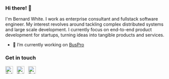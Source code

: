 ### Hi there! 👋


I'm Bernard White. I work as enterprise consultant and fullstack software engineer. My interest revolves around tackling complex distributed systems and large scale development. I currently focus on end-to-end product development for startups, turning ideas into tangible products and services. 

[//]: # (<p align="left"> <img src="https://komarev.com/ghpvc/?username=danqulogy&label=Profile%20views&color=green&style=flat" alt="danqulogy" /> </p>)

[//]: # (<p align="left"> <a href="https://github.com/ryo-ma/github-profile-trophy"><img src="https://github-profile-trophy.vercel.app/?username=danqulogy" alt="mszeles" /></a> </p>)

[//]: # (<p align="left"> <a href="https://twitter.com/danqulogy" target="blank"><img src="https://img.shields.io/twitter/follow/danqulogy?logo=twitter&style=for-the-badge" alt="danqulogy" /></a> </p>)

- 🔭 I’m currently working on [BusPro](https://www.buspro.oleumapp.com)

### Get in touch

<a href="https://twitter.com/danqulogy" title="Follow me on Twitter">
  <img
    width="24"
    alt="Follow me on Twitter"
    src="https://raw.githubusercontent.com/trekhleb/trekhleb/master/assets/icons/twitter.svg"
  /></a>
&nbsp;
<a href="https://www.linkedin.com/in/danqulogy/" title="Follow me on LinkedIn">
  <img
    width="24"
    alt="Follow me on LinkedIn"
    src="https://raw.githubusercontent.com/trekhleb/trekhleb/master/assets/icons/linkedin.svg"
  /></a>
&nbsp;
<a href="https://medium.com/@danqulogy" title="Follow me on Medium">
  <img
    width="24"
    alt="Follow me on Medium"
    src="https://raw.githubusercontent.com/trekhleb/trekhleb/master/assets/icons/medium.svg"
  /></a>
&nbsp;
<!-- <a href="https://dev.to/danqulogy" title="Follow me on DevTo">
  <img
    width="24"
    alt="Follow me on DevTo"
    src="https://raw.githubusercontent.com/trekhleb/trekhleb/master/assets/icons/devto.svg"
  /></a> -->

<!-- [trekhleb.dev](https://trekhleb.dev) -->
